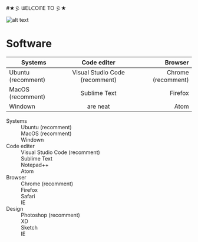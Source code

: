 #★彡 ᗯEᒪᑕOᗰE TO 彡★

![alt text](https://lh3.googleusercontent.com/a-/AAuE7mBMFxsm8vQpvamCZZbkp7B4JpJ7mczOY8LP2b1z=s96 "Front-end Developer")

# Software

| Systems        | Code editer           | Browser  |
| ------------- |:-------------:| -----:|
| Ubuntu (recomment)     | Visual Studio Code (recomment) | Chrome (recomment) |
| MacOS (recomment)      | Sublime Text      |   Firefox |
| Windown | are neat      |    Atom |   Safari |

<dl>
  <dt>Systems</dt>
  <dd>Ubuntu (recomment)</dd>
  <dd>MacOS (recomment)</dd>
  <dd>Windown</dd>

  <dt>Code editer</dt>
  <dd>Visual Studio Code (recomment)</dd>
  <dd>Sublime Text</dd>
  <dd>Notepad++</dd>
  <dd>Atom</dd>

  <dt>Browser</dt>
  <dd>Chrome (recomment)</dd>
  <dd>Firefox</dd>
  <dd>Safari</dd>
  <dd>IE</dd>

  <dt>Design</dt>
  <dd>Photoshop (recomment)</dd>
  <dd>XD</dd>
  <dd>Sketch</dd>
  <dd>IE</dd>
</dl>